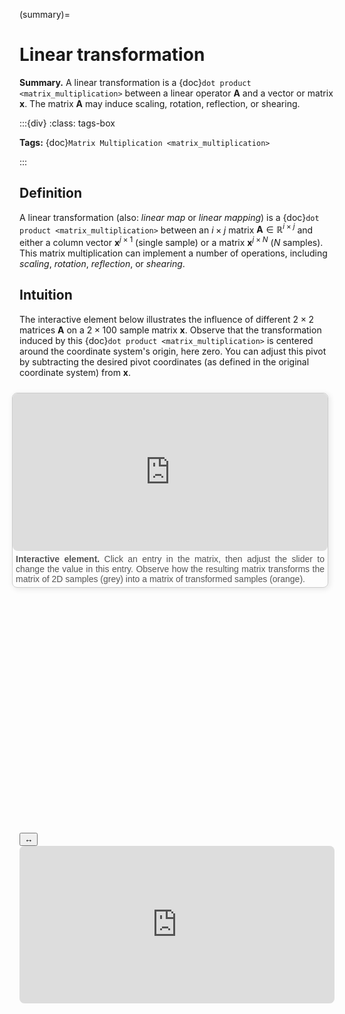 (summary)=

# Linear transformation

**Summary.** A linear transformation is a {doc}`dot product <matrix_multiplication>` between a linear operator $\boldsymbol{A}$ and a vector or matrix $\boldsymbol{x}$. The matrix $\boldsymbol{A}$ may induce scaling, rotation, reflection, or shearing.

:::{div}
:class: tags-box

**Tags:**
<span class="tag-pill">{doc}`Matrix Multiplication <matrix_multiplication>`</span>

:::

<!-- hidden-tag:linear algebra -->

## Definition

A linear transformation (also: *linear map* or *linear mapping*) is a {doc}`dot product <matrix_multiplication>` between an $i \times j$ matrix $\boldsymbol{A}\in\mathbb{R}^{i \times j}$ and either a column vector $\boldsymbol{x}^{j \times 1}$ (single sample) or a matrix $\boldsymbol{x}^{j \times N}$ ($N$ samples). This matrix multiplication can implement a number of operations, including *scaling*, *rotation*, *reflection*, or *shearing*.

## Intuition

The interactive element below illustrates the influence of different $2 \times 2$ matrices $\boldsymbol{A}$ on a $2 \times 100$ sample matrix $\boldsymbol{x}$. Observe that the transformation induced by this {doc}`dot product <matrix_multiplication>` is centered around the coordinate system's origin, here zero. You can adjust this pivot by subtracting the desired pivot coordinates (as defined in the original coordinate system) from $\boldsymbol{x}$. 

<div style="float: right; width: 100%; margin: 10px; border: 1px solid #ccc; border-radius: 8px; box-shadow: 2px 2px 10px rgba(0, 0, 0, 0.1);">
    <iframe src="https://maxramgraber.github.io/MASTER/main/_static/elements/linear_transformation.html" style="width: 100%; aspect-ratio: 2 / 1; border: none; border-radius: 8px;"></iframe>
    <div style="text-align: justify; padding: 5px; font-size: 14px; font-family: Arial, sans-serif; color: #555;">
        <strong>Interactive element.</strong> Click an entry in the matrix, then adjust the slider to change the value in this entry. Observe how the resulting matrix transforms the matrix of 2D samples (grey) into a matrix of transformed samples (orange).
    </div>
</div>

```{div} sticky-variable-table
### Nomenclature
| Variable  | Description  |
|-------|--------|
| $\boldsymbol{A}$ | linear operator |
| $\boldsymbol{x}$ | pre-transformation vector |
| $\boldsymbol{y}$ | post-transformation vector |
| $D$ | length of $\boldsymbol{x}$ |
```

<div id="sticky-iframe-container">
  <button id="toggle-iframe">↔</button>
  <iframe id="sticky-iframe" src="https://maxramgraber.github.io/MASTER/main/_static/elements/navigation.html" style="width: 100%; aspect-ratio: 2 / 1; border: none; border-radius: 8px;"></iframe>
</div>
